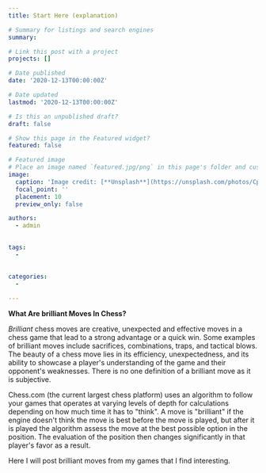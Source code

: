 ```yaml
---
title: Start Here (explanation)

# Summary for listings and search engines
summary: 

# Link this post with a project
projects: []

# Date published
date: '2020-12-13T00:00:00Z'

# Date updated
lastmod: '2020-12-13T00:00:00Z'

# Is this an unpublished draft?
draft: false

# Show this page in the Featured widget?
featured: false

# Featured image
# Place an image named `featured.jpg/png` in this page's folder and customize its options here.
image:
  caption: 'Image credit: [**Unsplash**](https://unsplash.com/photos/CpkOjOcXdUY)'
  focal_point: ''
  placement: 10
  preview_only: false

authors:
  - admin
  

tags:
  - 
  

categories:
  - 
  
---
```

**What Are brilliant Moves In Chess?**


_Brilliant_ chess moves are creative, unexpected and effective moves in a chess game that lead to a strong advantage or a quick win. Some examples of brilliant moves include sacrifices, combinations, traps, and tactical blows. The beauty of a chess move lies in its efficiency, unexpectedness, and its ability to showcase a player's understanding of the game and their opponent's weaknesses. There is no one definition of a brilliant move as it is subjective.

Chess.com (the current largest chess platform) uses an algorithm to follow your games that operates at varying levels of depth for calculations depending on how much time it has to "think". A move is "brilliant" if the engine doesn't think the move is best before the move is played, but after it is played the algorithm assess the move at the best possible option in the position. The evaluation of the position then changes significantly in that player's favor as a result.

Here I will post brilliant moves from my games that I find interesting.
